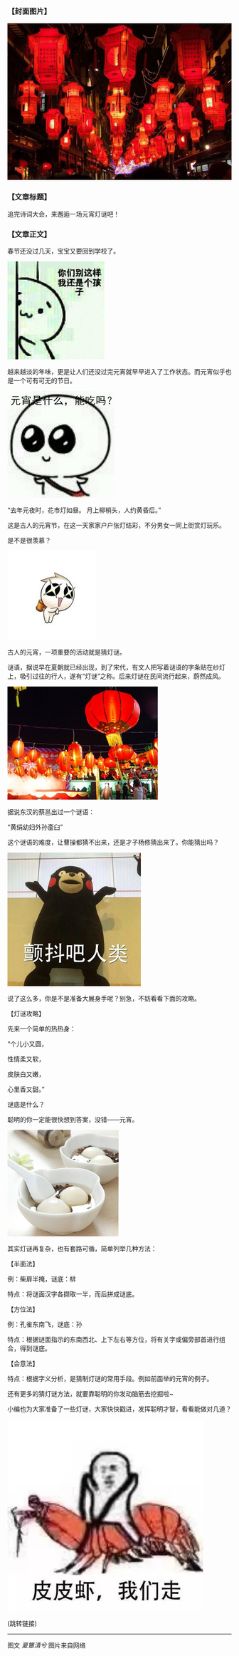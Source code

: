 ### 【封面图片】

![denglong](denglong.jpg)

### 【文章标题】

追完诗词大会，来邂逅一场元宵灯谜吧！

### 【文章正文】

春节还没过几天，宝宝又要回到学校了。

![iamjustachild](iamjustachild.jpg)

越来越淡的年味，更是让人们还没过完元宵就早早进入了工作状态。而元宵似乎也是一个可有可无的节日。

![yuanxiao](yuanxiao.jpg)

“去年元夜时，花市灯如昼。
月上柳梢头，人约黄昏后。”

这是古人的元宵节，在这一天家家户户张灯结彩，不分男女一同上街赏灯玩乐。

是不是很羡慕？

![xianmu](xianmu.jpg)

古人的元宵，一项重要的活动就是猜灯谜。

谜语，据说早在夏朝就已经出现，到了宋代，有文人把写着谜语的字条贴在纱灯上，吸引过往的行人，遂有“灯谜”之称。后来灯谜在民间流行起来，蔚然成风。

![灯谜](灯谜.jpg)

据说东汉的蔡邕出过一个谜语：

“黄绢幼妇外孙齑臼”

这个谜语的难度，让曹操都猜不出来，还是才子杨修猜出来了。你能猜出吗？

![1](1.jpg)

说了这么多，你是不是准备大展身手呢？别急，不妨看看下面的攻略。

【灯谜攻略】

先来一个简单的热热身：

“个儿小又圆，

性情柔又软，

皮肤白又嫩，

心里香又甜。”

谜底是什么？

聪明的你一定能很快想到答案，没错——元宵。

![元宵](元宵.jpg)

其实灯谜再复杂，也有套路可循，简单列举几种方法：

【半面法】

例：柴扉半掩，谜底：棑

特点：将谜面汉字各撷取一半，而后拼成谜底。

【方位法】

例：孔雀东南飞，谜底：孙

特点：根据谜面指示的东南西北、上下左右等方位，将有关字或偏旁部首进行组合，得到谜底。

【会意法】

特点：根据字义分析，是猜制灯谜的常用手段。例如前面举的元宵的例子。

还有更多的猜灯谜方法，就要靠聪明的你发动脑筋去挖掘啦~

小编也为大家准备了一些灯谜，大家快快戳进，发挥聪明才智，看看能做对几道？

![皮皮虾](皮皮虾.jpg)

(跳转链接)

***

图文 *夏簟清兮* 图片来自网络